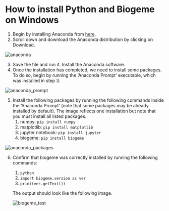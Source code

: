 # How to install Python and Biogeme on Windows

1. Begin by installing Anaconda from [here](https://www.anaconda.com/products/individual).
2. Scroll down and download the Anaconda distribution by clicking on Download.

![anaconda](../RmdFiles/0-InstallBiogeme/anaconda.png "anaconda")

3. Save the file and run it. Install the Anaconda software.
4. Once the installation has completed, we need to install some packages. To do so, begin by running the ‘Anaconda Prompt’ executable, which was installed in step 3.

![anaconda_prompt](../RmdFiles/0-InstallBiogeme/anaconda_prompt.png "anaconda_prompt")

5. Install the following packages by running the following commands inside the ‘Anaconda Prompt’ (note that some packages may be already installed by default). The image reflects one installation but note that you must install all listed packages.
    1.	numpy: 		`pip install numpy`
    2. matplotlib: 		`pip install matplotlib`
    3. jupyter notebook: 		`pip install jupyter`
    4. biogeme: 		`pip install biogeme`
  
![anaconda_packages](../RmdFiles/0-InstallBiogeme/anaconda_packages.png "anaconda_packages")

6.	Confirm that biogeme was correctly installed by running the following commands:
    1. `python`
    2. `import biogeme.version as ver`
    3. `print(ver.getText())`

    The output should look like the following image.

    ![biogeme_test](../RmdFiles/0-InstallBiogeme/biogeme_test.png "biogeme_test")
    

